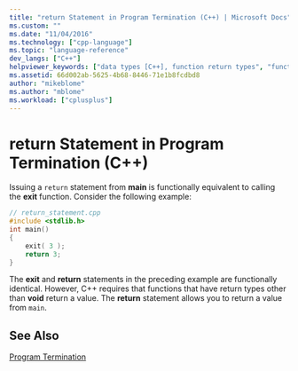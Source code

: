 ```yaml
---
title: "return Statement in Program Termination (C++) | Microsoft Docs"
ms.custom: ""
ms.date: "11/04/2016"
ms.technology: ["cpp-language"]
ms.topic: "language-reference"
dev_langs: ["C++"]
helpviewer_keywords: ["data types [C++], function return types", "function return types [C++], return statement", "return keyword [C++], syntax"]
ms.assetid: 66d002ab-5625-4b68-8446-71e1b8fcdbd8
author: "mikeblome"
ms.author: "mblome"
ms.workload: ["cplusplus"]
---
```

# return Statement in Program Termination (C++)
Issuing a `return` statement from **main** is functionally equivalent to calling the **exit** function. Consider the following example:  
  
```cpp 
// return_statement.cpp  
#include <stdlib.h>  
int main()  
{  
    exit( 3 );  
    return 3;  
}  
```  
  
 The **exit** and **return** statements in the preceding example are functionally identical. However, C++ requires that functions that have return types other than **void** return a value. The **return** statement allows you to return a value from `main`.  
  
## See Also  
 [Program Termination](../cpp/program-termination.md)